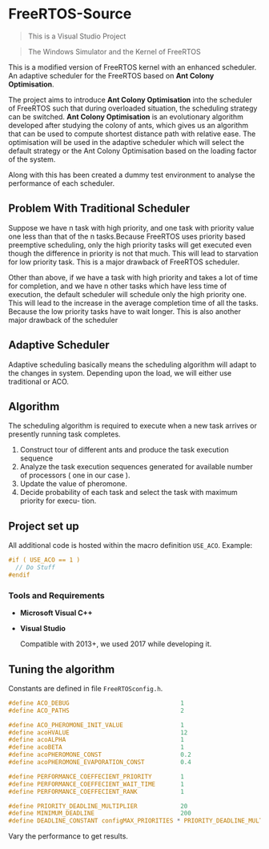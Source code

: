 # FreeRTOS-Source
> This is a Visual Studio Project

>The Windows Simulator and the Kernel of FreeRTOS

This is a modified version of FreeRTOS kernel with an enhanced scheduler. An adaptive scheduler for the FreeRTOS
based on **Ant Colony Optimisation**.

The project aims to introduce **Ant Colony Optimisation** into the scheduler of FreeRTOS
such that during overloaded situation, the scheduling strategy can be switched.  **Ant Colony Optimisation** is an evolutionary algorithm developed after studying the colony of ants, which
gives us an algorithm that can be used to compute shortest distance path with relative ease.
The optimisation will be used in the adaptive scheduler which will select the default strategy
or the Ant Colony Optimisation based on the loading factor of the system.

Along with this has been created a dummy test environment to analyse the performance of each scheduler.

## Problem With Traditional Scheduler
Suppose we have n task with high priority, and one task with priority value one less than
that of the n tasks.Because FreeRTOS uses priority based preemptive scheduling, only the
high priority tasks will get executed even though the difference in priority is not that much.
This will lead to starvation for low priority task.  This is a major drawback of FreeRTOS
scheduler.

Other than above, if we have a task with high priority and takes a lot of time for completion, and we have
n  other  tasks  which  have  less  time  of  execution,  the  default  scheduler  will  schedule  only
the high priority one.  This will lead to the increase in the average completion time of all
the tasks.  Because the low priority tasks have to wait longer.  This is also another major
drawback of the scheduler

## Adaptive Scheduler

Adaptive scheduling basically means the scheduling algorithm will adapt to the changes in
system. Depending upon the load, we will either use traditional or ACO.

## Algorithm

The scheduling algorithm is required to execute when a new task arrives or presently running
task completes.
1.  Construct tour of different ants and produce the task execution sequence
2.  Analyze the task execution sequences generated for available number of processors (
one in our case ).
3.  Update the value of pheromone.
4.  Decide probability of each task and select the task with maximum priority for execu-
tion.

## Project set up

All additional code is hosted within the macro definition `USE_ACO`. Example:
```c
#if ( USE_ACO == 1 )
  // Do Stuff
#endif
```
### Tools and Requirements

* **Microsoft Visual C++**

* **Visual Studio**

  Compatible with 2013+, we used 2017 while developing it.

## Tuning the algorithm

Constants are defined in file `FreeRTOSconfig.h`.

```c
#define ACO_DEBUG                               1
#define ACO_PATHS                               2

#define ACO_PHEROMONE_INIT_VALUE                1
#define acoHVALUE                               12
#define acoALPHA                                1
#define acoBETA                                 1
#define acoPHEROMONE_CONST                      0.2
#define acoPHEROMONE_EVAPORATION_CONST          0.4

#define PERFORMANCE_COEFFECIENT_PRIORITY        1
#define PERFORMANCE_COEFFECIENT_WAIT_TIME       1
#define PERFORMANCE_COEFFECIENT_RANK            1

#define PRIORITY_DEADLINE_MULTIPLIER            20
#define MINIMUM_DEADLINE                        200
#define DEADLINE_CONSTANT configMAX_PRIORITIES * PRIORITY_DEADLINE_MULTIPLIER + MINIMUM_DEADLINE
```

Vary the performance to get results.





